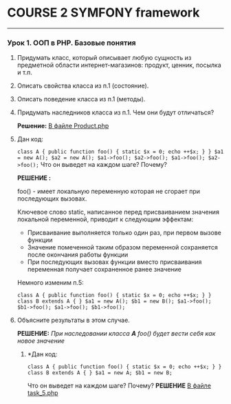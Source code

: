 # COURSE 2 SYMFONY framework

---

### Урок 1. ООП в PHP. Базовые понятия
1. Придумать класс, который описывает любую сущность из предметной области интернет-магазинов: продукт, ценник, посылка и т.п.

2. Описать свойства класса из п.1 (состояние).
   
3. Описать поведение класса из п.1 (методы).      

4. Придумать наследников класса из п.1. Чем они будут отличаться?


   **Решение:**  [В файле Product.php](Product.php "Необязательная подсказка")

5. Дан код:

   `class A {
   public function foo() {
   static $x = 0;
   echo ++$x;
   }
   }
   $a1 = new A();
   $a2 = new A();
   $a1->foo();
   $a2->foo();
   $a1->foo();
   $a2->foo();`
   Что он выведет на каждом шаге? Почему?

    **РЕШЕНИЕ :**

   foo() - имеет локальную переменную которая не сгорает при последующих вызовах.

   Ключевое слово static, написанное перед присваиванием значения локальной переменной, приводит к следующим эффектам:

   * Присваивание выполняется только один раз, при первом вызове функции
   * Значение помеченной таким образом переменной сохраняется после окончания работы функции
   * При последующих вызовах функции вместо присваивания переменная получает сохраненное ранее значение


   Немного изменим п.5:

   `class A {
   public function foo() {
   static $x = 0;
   echo ++$x;
   }
   }
   class B extends A {
   }
   $a1 = new A();
   $b1 = new B();
   $a1->foo();
   $b1->foo();
   $a1->foo();
   $b1->foo();`
6. Объясните результаты в этом случае.

   **РЕШЕНИЕ:**
    _При наследовании класса **A** foo() будет вести себя как новое значение_
   1. *Дан код:

         `class A {
         public function foo() {
         static $x = 0;
         echo ++$x;
         }
         }
         class B extends A {
         }
         $a1 = new A;
         $b1 = new B;`
   
      Что он выведет на каждом шаге? Почему?
      **РЕШЕНИЕ**
      [В файле task_5.php](task_5.php "РЕШЕНИЕ")
      
   
         